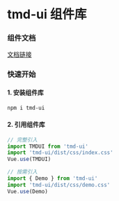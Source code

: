 # tmd-ui 组件库

### 组件文档

[文档链接](https://coding327.gitee.io/tmdui-docs)

### 快速开始

#### 1. 安装组件库

```bash
npm i tmd-ui
```

#### 2. 引用组件库
```js
// 完整引入
import TMDUI from 'tmd-ui'
import 'tmd-ui/dist/css/index.css'
Vue.use(TMDUI)

// 按需引入
import { Demo } from 'tmd-ui'
import 'tmd-ui/dist/css/demo.css'
Vue.use(Demo)
```